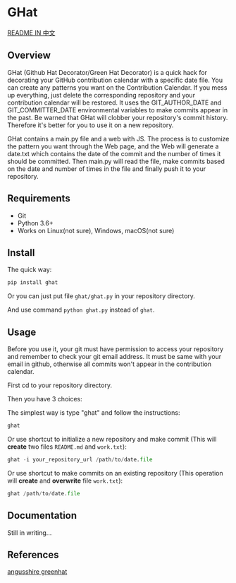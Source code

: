 # GHat

[README IN 中文](README-zh-cn.md)

## Overview

GHat (Github Hat Decorator/Green Hat Decorator) is a quick hack for decorating your GitHub contribution calendar with a specific date file.
You can create any patterns you want on the Contribution Calendar.
If you mess up everything, just delete the corresponding repository and your contribution calendar will be restored.
It uses the GIT_AUTHOR_DATE and GIT_COMMITTER_DATE environmental variables to make commits appear in the past.
Be warned that GHat will clobber your repository's commit history. Therefore it's better for you to use it on a new repository.

GHat contains a main.py file and a web with JS.
The process is to customize the pattern you want through the Web page, and the Web will generate a date.txt which contains the date of the commit and the number of times it should be committed. Then main.py will read the file, make commits based on the date and number of times in the file and finally push it to your repository.

## Requirements

* Git
* Python 3.6+
* Works on Linux(not sure), Windows, macOS(not sure)

## Install

The quick way:
```python
pip install ghat
```
Or you can just put file `ghat/ghat.py` in your repository directory.

And use command `python ghat.py` instead of `ghat`.

## Usage

Before you use it, your git must have permission to access your repository and remember to check your git email address. It must be same with your email in github, otherwise all commits won't appear in the contribution calendar.

First cd to your repository directory.

Then you have 3 choices:

The simplest way is type "ghat" and follow the instructions:
```python
ghat
```

Or use shortcut to initialize a new repository and make commit (This  will **create** two files `README.md` and `work.txt`):
```python
ghat -i your_repository_url /path/to/date.file
```

Or use shortcut to make commits on an existing repository (This operation will **create** and **overwrite** file `work.txt`):
```python
ghat /path/to/date.file
```

## Documentation

Still in writing...

## References

[angusshire greenhat](https://github.com/angusshire/greenhat)

